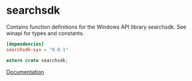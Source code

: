 # searchsdk #
Contains function definitions for the Windows API library searchsdk. See winapi for types and constants.

```toml
[dependencies]
searchsdk-sys = "0.0.1"
```

```rust
extern crate searchsdk;
```

[Documentation](https://retep998.github.io/doc/winapi/searchsdk/)
